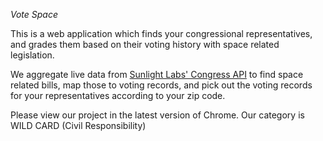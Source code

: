 *Vote Space*

This is a web application which finds your congressional representatives, and grades them based on their voting history with space related legislation.

We aggregate live data from [Sunlight Labs' Congress API](https://sunlightlabs.github.io/congress/) to find space related bills, map those to voting records, and pick out the voting records for your representatives according to your zip code.

Please view our project in the latest version of Chrome. 
Our category is WILD CARD (Civil Responsibility)

